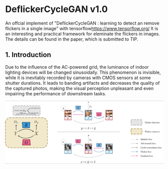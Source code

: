 # **DeflickerCycleGAN v1.0**
An offcial implement of "DeflickerCycleGAN : learning to detect an remove flickers in a single image" with tensorflow<https://www.tensorflow.org/>
It is an interesting and practical framework for eleminate the flickers in images. The details can be found in the paper, which is submitted to TIP.

## **1. Introduction**
Due to the influence of the AC-powered grid, the luminance of indoor lighting devices will be changed sinusoidally. This phenomenon is invisible, while it is inevitably recorded by cameras with CMOS sensors at some shutter durations. It leads to banding artifacts and decreases the quality of the captured photos, making the visual perception unpleasant and even impairing the performance of downstream tasks.

![Overviwes of DeflickerCycleGAN](/Figs/overview.png "Fig 1: Overview of DeflickerCycleGAN")
